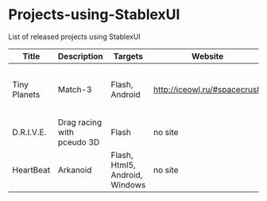 # Projects-using-StablexUI
List of released projects using StablexUI



| Title             | Description       | Targets           | Website                    | Links to the stores
| ----------------- | ----------------- | ----------------- | -------------------------- | -------------------------
| Tiny Planets | Match-3 | Flash, Android | http://iceowl.ru/#spacecrush | [Google Play](https://play.google.com/store/apps/details?id=ru.iceowl.TinyPlanets http://iceowl.ru/#spacecrush) [Facebook](https://apps.facebook.com/tinyplanets/) [Vk.com](http://vk.com/app4133955) [Ok.ru](http://www.odnoklassniki.ru/game/tinyspace)
| D.R.I.V.E.   | Drag racing with pceudo 3D | Flash | no site | [Ok.ru](http://ok.ru/game/drive) [Vk.com](http://vk.com/drive.racing)
| HeartBeat | Arkanoid | Flash, Html5, Android, Windows | no site | [Amazon (Android)](http://www.amazon.com/gp/product/B00UAZ8IZY) [Kongregate](http://www.kongregate.com/games/nibb13/heartbeat) [Amazon (Windows)](http://www.amazon.com/gp/product/B00UF1TR12) [Newgrounds](http://www.newgrounds.com/portal/view/654815)